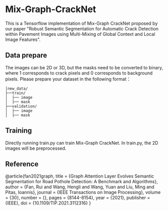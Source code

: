 # Mix-Graph-CrackNet
This is a Tensorflow implementation of Mix-Graph CrackNet proposed by our paper "Robust Semantic Segmentation for Automatic Crack Detection within Pavement Images using Multi-Mixing of Global Context and Local Image Features".
## Data prepare
The images can be 2D or 3D, but the masks need to be converted to binary, where 1 corresponds to crack pixels and 0 corresponds to background pixels. Please prepare your dataset in the following format：
```
│new_data/
├──train/
│  ├── image
│  ├── mask
├──validation/
│  ├── image
│  ├── mask
```
## Training
Directly running train.py can train Mix-Graph CrackNet. In train.py, the 2D images will be preprocessed. 
## Reference
@article{fan2021graph, title = {Graph Attention Layer Evolves Semantic Segmentation for Road Pothole Detection: A Benchmark and Algorithms}, author = {Fan, Rui and Wang, Hengli and Wang, Yuan and Liu, Ming and Pitas, Ioannis}, journal = {IEEE Transactions on Image Processing}, volume = {30}, number = {}, pages = {8144-8154}, year = {2021}, publisher = {IEEE}, doi = {10.1109/TIP.2021.3112316} }
